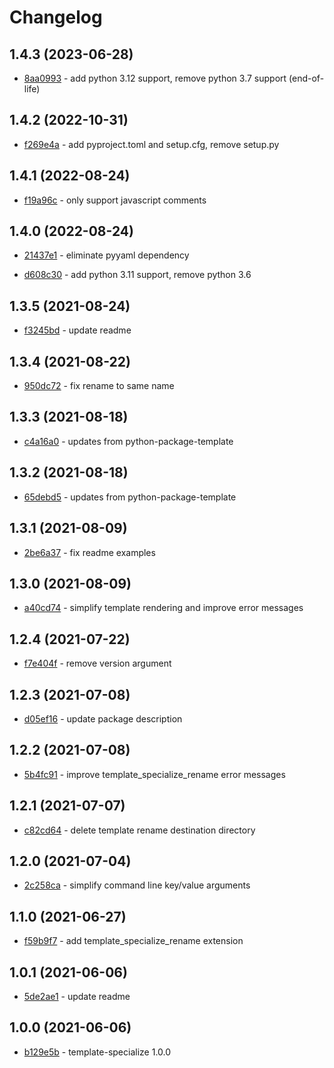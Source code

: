 # Changelog

## 1.4.3 (2023-06-28)

- [8aa0993](https://github.com/craigahobbs/template-specialize/commit/8aa0993) - add python 3.12 support, remove python 3.7 support \(end-of-life\)

## 1.4.2 (2022-10-31)

- [f269e4a](https://github.com/craigahobbs/template-specialize/commit/f269e4a) - add pyproject.toml and setup.cfg, remove setup.py

## 1.4.1 (2022-08-24)

- [f19a96c](https://github.com/craigahobbs/template-specialize/commit/f19a96c) - only support javascript comments

## 1.4.0 (2022-08-24)

- [21437e1](https://github.com/craigahobbs/template-specialize/commit/21437e1) - eliminate pyyaml dependency

- [d608c30](https://github.com/craigahobbs/template-specialize/commit/d608c30) - add python 3.11 support, remove python 3.6

## 1.3.5 (2021-08-24)

- [f3245bd](https://github.com/craigahobbs/template-specialize/commit/f3245bd) - update readme

## 1.3.4 (2021-08-22)

- [950dc72](https://github.com/craigahobbs/template-specialize/commit/950dc72) - fix rename to same name

## 1.3.3 (2021-08-18)

- [c4a16a0](https://github.com/craigahobbs/template-specialize/commit/c4a16a0) - updates from python-package-template

## 1.3.2 (2021-08-18)

- [65debd5](https://github.com/craigahobbs/template-specialize/commit/65debd5) - updates from python-package-template

## 1.3.1 (2021-08-09)

- [2be6a37](https://github.com/craigahobbs/template-specialize/commit/2be6a37) - fix readme examples

## 1.3.0 (2021-08-09)

- [a40cd74](https://github.com/craigahobbs/template-specialize/commit/a40cd74) - simplify template rendering and improve error messages

## 1.2.4 (2021-07-22)

- [f7e404f](https://github.com/craigahobbs/template-specialize/commit/f7e404f) - remove version argument

## 1.2.3 (2021-07-08)

- [d05ef16](https://github.com/craigahobbs/template-specialize/commit/d05ef16) - update package description

## 1.2.2 (2021-07-08)

- [5b4fc91](https://github.com/craigahobbs/template-specialize/commit/5b4fc91) - improve template_specialize_rename error messages

## 1.2.1 (2021-07-07)

- [c82cd64](https://github.com/craigahobbs/template-specialize/commit/c82cd64) - delete template rename destination directory

## 1.2.0 (2021-07-04)

- [2c258ca](https://github.com/craigahobbs/template-specialize/commit/2c258ca) - simplify command line key/value arguments

## 1.1.0 (2021-06-27)

- [f59b9f7](https://github.com/craigahobbs/template-specialize/commit/f59b9f7) - add template_specialize_rename extension

## 1.0.1 (2021-06-06)

- [5de2ae1](https://github.com/craigahobbs/template-specialize/commit/5de2ae1) - update readme

## 1.0.0 (2021-06-06)

- [b129e5b](https://github.com/craigahobbs/template-specialize/commit/b129e5b) - template-specialize 1.0.0
